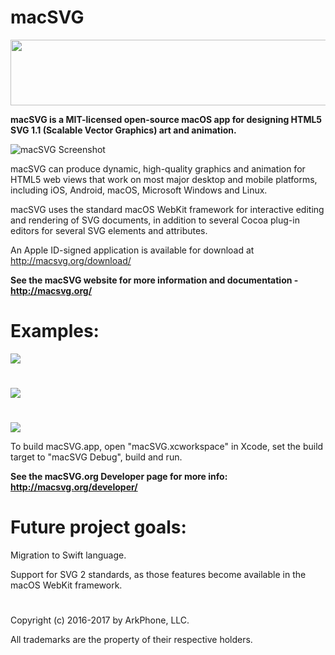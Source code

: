 # macSVG

<img src="https://cdn.rawgit.com/dsward2/macSVG/7cf2b09884673e1bb65a0a9ab5df184741bb7c65/README_images/macsvg-logo-animation.svg" width="660" height="105">

**macSVG is a MIT-licensed open-source macOS app for designing HTML5 SVG 1.1 (Scalable Vector Graphics) art and animation.**

![macSVG Screenshot](https://raw.githubusercontent.com/dsward2/macSVG/master/README_images/macsvg-screenshot.jpg)

macSVG can produce dynamic, high-quality graphics and animation for HTML5 web views that work on most major desktop and mobile platforms, including iOS, Android, macOS, Microsoft Windows and Linux.

macSVG uses the standard macOS WebKit framework for interactive editing and rendering of SVG documents, in addition to several Cocoa plug-in editors for several SVG elements and attributes.

An Apple ID-signed application is available for download at http://macsvg.org/download/

**See the macSVG website for more information and documentation - http://macsvg.org/**

# Examples:

<img src="https://cdn.rawgit.com/dsward2/macSVG/master/macSVG/Resources/macsvg_examples/svg/path_animation_and_shape_morphing.svg">

#

<img src="https://cdn.rawgit.com/dsward2/macSVG/master/macSVG/Resources/macsvg_examples/svg/animated_text_on_a_continuous_loop.svg">

#

<img src="https://cdn.rawgit.com/dsward2/macSVG/238a59b65010ad2e77c8da4005fb37338b2669c4/macSVG/Resources/macsvg_examples/svg/animate_stroke-dasharray_on_path.svg">


To build macSVG.app, open "macSVG.xcworkspace" in Xcode, set the build target to "macSVG Debug", build and run.

**See the macSVG.org Developer page for more info: http://macsvg.org/developer/**


# Future project goals:

Migration to Swift language.

Support for SVG 2 standards, as those features become available in the macOS WebKit framework.

#

Copyright (c) 2016-2017 by ArkPhone, LLC.

All trademarks are the property of their respective holders.
